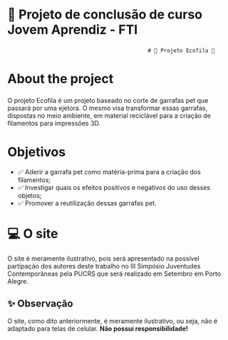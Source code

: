 # 🌟 Projeto de conclusão de curso Jovem Aprendiz - FTI
###
                                                # 🍃 Projeto Ecofila 🍃
###

# About the project

###
O projeto Ecofila é um projeto baseado no corte de garrafas pet que passará por uma ejetora.
O mesmo visa transformar essas garrafas, dispostas no meio ambiente, em material reciclável para a criação de filamentos para 
impressões 3D.

 # Objetivos
 
- ✅ Aderir a garrafa pet como matéria-prima para a criação dos filamentos;
- ✅ Investigar quais os efeitos positivos e negativos do uso desses objetos;
- ✅ Promover a reutilização dessas garrafas pet. 

# 💻 O site
O site é meramente ilustrativo, pois será apresentado na possível partipação dos autores deste trabalho no III Simpósio Juventudes Contemporâneas pela PUCRS que será realizado em Setembro em Porto Alegre.

## ✨ Observação
O site, como dito anteriormente, é meramente ilustrativo, ou seja, não é adaptado para telas de celular. **Não possui responsibilidade!**
